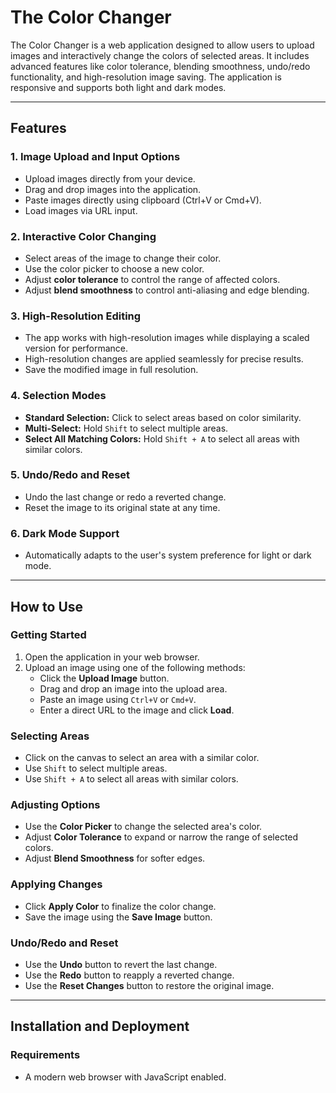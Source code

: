 # The Color Changer

The Color Changer is a web application designed to allow users to upload images and interactively change the colors of selected areas. It includes advanced features like color tolerance, blending smoothness, undo/redo functionality, and high-resolution image saving. The application is responsive and supports both light and dark modes.

---

## Features

### 1. **Image Upload and Input Options**
- Upload images directly from your device.
- Drag and drop images into the application.
- Paste images directly using clipboard (Ctrl+V or Cmd+V).
- Load images via URL input.

### 2. **Interactive Color Changing**
- Select areas of the image to change their color.
- Use the color picker to choose a new color.
- Adjust **color tolerance** to control the range of affected colors.
- Adjust **blend smoothness** to control anti-aliasing and edge blending.

### 3. **High-Resolution Editing**
- The app works with high-resolution images while displaying a scaled version for performance.
- High-resolution changes are applied seamlessly for precise results.
- Save the modified image in full resolution.

### 4. **Selection Modes**
- **Standard Selection:** Click to select areas based on color similarity.
- **Multi-Select:** Hold `Shift` to select multiple areas.
- **Select All Matching Colors:** Hold `Shift + A` to select all areas with similar colors.

### 5. **Undo/Redo and Reset**
- Undo the last change or redo a reverted change.
- Reset the image to its original state at any time.

### 6. **Dark Mode Support**
- Automatically adapts to the user's system preference for light or dark mode.

---

## How to Use

### Getting Started
1. Open the application in your web browser.
2. Upload an image using one of the following methods:
   - Click the **Upload Image** button.
   - Drag and drop an image into the upload area.
   - Paste an image using `Ctrl+V` or `Cmd+V`.
   - Enter a direct URL to the image and click **Load**.

### Selecting Areas
- Click on the canvas to select an area with a similar color.
- Use `Shift` to select multiple areas.
- Use `Shift + A` to select all areas with similar colors.

### Adjusting Options
- Use the **Color Picker** to change the selected area's color.
- Adjust **Color Tolerance** to expand or narrow the range of selected colors.
- Adjust **Blend Smoothness** for softer edges.

### Applying Changes
- Click **Apply Color** to finalize the color change.
- Save the image using the **Save Image** button.

### Undo/Redo and Reset
- Use the **Undo** button to revert the last change.
- Use the **Redo** button to reapply a reverted change.
- Use the **Reset Changes** button to restore the original image.

---

## Installation and Deployment

### Requirements
- A modern web browser with JavaScript enabled.

